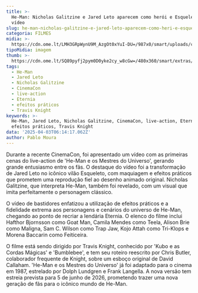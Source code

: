 ```yaml
---
title: >-
  He-Man: Nicholas Galitzine e Jared Leto aparecem como herói e Esqueleto em
  vídeo
slug: he-man-nicholas-galitzine-e-jared-leto-aparecem-como-heri-e-esqueleto-em-vdeo
categoria: FILMES
midia: >-
  https://cdn.ome.lt/LMH3GRpWynU9M_AzgOt0xYuI-DU=/987x0/smart/uploads/conteudo/fotos/OMELETE_CAPA_-_2025-03-25T110213.549.png
tipoMidia: imagem
thumb: >-
  https://cdn.ome.lt/SQ89pyfj2pym0D0yke2cy_w8cGw=/480x360/smart/extras/conteudos/omelete_THUMB_-_2025-03-25T110140.653.png
tags:
  - He-Man
  - Jared Leto
  - Nicholas Galitzine
  - CinemaCon
  - live-action
  - Eternia
  - efeitos práticos
  - Travis Knight
keywords: >-
  He-Man, Jared Leto, Nicholas Galitzine, CinemaCon, live-action, Eternia,
  efeitos práticos, Travis Knight
data: '2025-04-03T06:14:17.062Z'
author: Pablo Moura
---
```


Durante a recente CinemaCon, foi apresentado um vídeo com as primeiras cenas do live-action de 'He-Man e os Mestres do Universo', gerando grande entusiasmo entre os fãs. O destaque do vídeo foi a transformação de Jared Leto no icônico vilão Esqueleto, com maquiagem e efeitos práticos que prometem uma reprodução fiel ao desenho animado original. Nicholas Galitzine, que interpreta He-Man, também foi revelado, com um visual que imita perfeitamente o personagem clássico.

O vídeo de bastidores enfatizou a utilização de efeitos práticos e a fidelidade extrema aos personagens e cenários do universo de He-Man, chegando ao ponto de recriar a lendária Eternia. O elenco do filme inclui Hafthor Bjornsson como Goat Man, Camila Mendes como Teela, Alison Brie como Maligna, Sam C. Wilson como Trap Jaw, Kojo Attah como Tri-Klops e Morena Baccarin como Feiticeira.

O filme está sendo dirigido por Travis Knight, conhecido por 'Kubo e as Cordas Mágicas' e 'Bumblebee', e tem seu roteiro reescrito por Chris Butler, colaborador frequente de Knight, sobre um esboço original de David Callaham. 'He-Man e os Mestres do Universo' já foi adaptado para o cinema em 1987, estrelado por Dolph Lundgren e Frank Langella. A nova versão tem estreia prevista para 5 de junho de 2026, prometendo trazer uma nova geração de fãs para o icônico mundo de He-Man.
